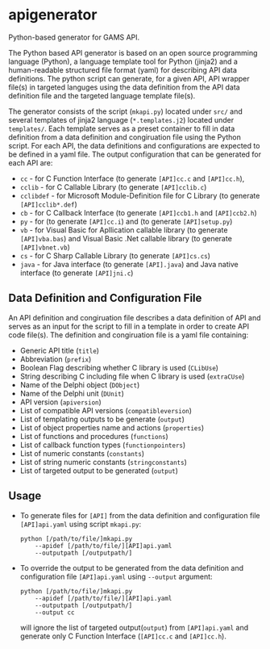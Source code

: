 # apigenerator

Python-based generator for GAMS API.

The Python based API generator is based on an open source programming language (Python), a language template tool for Python (jinja2) and a human-readable structured file format (yaml) for describing API data definitions. The python script can generate, for a given API, API wrapper file(s) in targeted languges using the data definition from the API data definition file and the targeted language template file(s).

The generator consists of the script (`mkapi.py`) located under `src/` and several templates of jinja2 language (`*.templates.j2`) located under `templates/`. Each template serves as a preset container to fill in data definition from a data definition and congiruation file using the Python script. For each API, the data definitions and configurations are expected to be defined in a yaml file. The output configuration that can be generated for each API are:
  - `cc` - for C Function Interface (to generate `[API]cc.c` and `[API]cc.h`),
  - `cclib` - for C Callable Library (to generate `[API]cclib.c`)
  - `cclibdef` - for Microsoft Module-Definition file for C Library (to generate `[API]cclib*.def`)
  - `cb` - for C Callback Interface (to generate `[API]ccb1.h` and `[API]ccb2.h`)
  - `py` - for (to generate `[API]cc.i`) and (to generate `[API]setup.py`)
  - `vb` - for Visual Basic for Apllication callable library (to generate `[API]vba.bas`) and Visual Basic .Net callable library (to generate `[API]vbnet.vb`)
  - `cs` - for C Sharp Callable Library (to generate `[API]cs.cs`)
  - `java` - for Java interface (to generate `[API].java`) and Java native interface (to generate `[API]jni.c`)

## Data Definition and Configuration File

An API definition and congiruation file describes a data definition of API and serves as an input for the script to fill in a template in order to create API code file(s). The definition and congiruation file is a yaml file containing: 

- Generic API title (`title`)
- Abbreviation (`prefix`)
- Boolean Flag describing whether C library is used (`CLibUse`)
- String describing C including file when C library is used (`extraCUse`)
- Name of the Delphi object (`DObject`)
- Name of the Delphi unit (`DUnit`)
- API version (`apiversion`)
- List of compatible API versions (`compatibleversion`)
- List of templating outputs to be generate (`output`)
- List of object properties name and actions (`properties`)
- List of functions and procedures (`functions`)
- List of callback function types (`functionpointers`)
- List of numeric constants (`constants`)
- List of string numeric constants (`stringconstants`)
- List of targeted output to be generated (`output`)

## Usage

- To generate files for `[API]` from the data definition and configuration file `[API]api.yaml` using script `mkapi.py`:
  ```
  python [/path/to/file/]mkapi.py
      --apidef [/path/to/file/][API]api.yaml
      --outputpath [/outputpath/]
  ```
  
- To override the output to be generated from the data definition and configuration file `[API]api.yaml` using `--output` argument:
  ```
  python [/path/to/file/]mkapi.py
      --apidef [/path/to/file/][API]api.yaml
      --outputpath [/outputpath/] 
      --output cc
  ```
  will ignore the list of targeted output(`output`) from `[API]api.yaml` and generate only C Function Interface (`[API]cc.c` and `[API]cc.h`).

